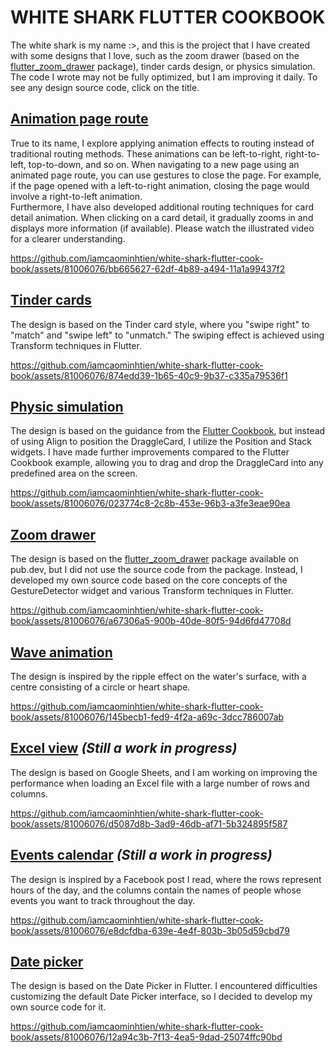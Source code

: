# WHITE SHARK FLUTTER COOKBOOK

The white shark is my name :>, and this is the project that I have created with some designs that I love, such as the zoom drawer (based on the <a href = "https://pub.dev/packages/flutter_zoom_drawer">flutter_zoom_drawer</a> package), tinder cards design, or physics simulation. The code I wrote may not be fully optimized, but I am improving it daily. To see any design source code, click on the title.

## <a href="https://github.com/iamcaominhtien/white-shark-flutter-cook-book/tree/animation_page_route">Animation page route</a>

True to its name, I explore applying animation effects to routing instead of traditional routing methods. These animations can be left-to-right, right-to-left, top-to-down, and so on. When navigating to a new page using an animated page route, you can use gestures to close the page. For example, if the page opened with a left-to-right animation, closing the page would involve a right-to-left animation.</br>
Furthermore, I have also developed additional routing techniques for card detail animation. When clicking on a card detail, it gradually zooms in and displays more information (if available). Please watch the illustrated video for a clearer understanding.

https://github.com/iamcaominhtien/white-shark-flutter-cook-book/assets/81006076/bb665627-62df-4b89-a494-11a1a99437f2

## <a href="https://github.com/iamcaominhtien/white-shark-flutter-cook-book/tree/tinder_cards">Tinder cards</a>
The design is based on the Tinder card style, where you "swipe right" to "match" and "swipe left" to "unmatch." The swiping effect is achieved using Transform techniques in Flutter.</br>

https://github.com/iamcaominhtien/white-shark-flutter-cook-book/assets/81006076/874edd39-1b65-40c9-9b37-c335a79536f1

## <a href="https://github.com/iamcaominhtien/white-shark-flutter-cook-book/tree/physic_simulation">Physic simulation</a>
The design is based on the guidance from the <a href="https://docs.flutter.dev/cookbook/animation/physics-simulation">Flutter Cookbook</a>, but instead of using Align to position the DraggleCard, I utilize the Position and Stack widgets. I have made further improvements compared to the Flutter Cookbook example, allowing you to drag and drop the DraggleCard into any predefined area on the screen.</br>

https://github.com/iamcaominhtien/white-shark-flutter-cook-book/assets/81006076/023774c8-2c8b-453e-96b3-a3fe3eae90ea

## <a href="https://github.com/iamcaominhtien/white-shark-flutter-cook-book/tree/zoom_drawer">Zoom drawer</a>
The design is based on the <a href="https://pub.dev/packages/flutter_zoom_drawer">flutter_zoom_drawer</a> package available on pub.dev, but I did not use the source code from the package. Instead, I developed my own source code based on the core concepts of the GestureDetector widget and various Transform techniques in Flutter.</br>

https://github.com/iamcaominhtien/white-shark-flutter-cook-book/assets/81006076/a67306a5-900b-40de-80f5-94d6fd47708d

## <a href="https://github.com/iamcaominhtien/white-shark-flutter-cook-book/tree/wave_animation">Wave animation</a>
The design is inspired by the ripple effect on the water's surface, with a centre consisting of a circle or heart shape.</br>

https://github.com/iamcaominhtien/white-shark-flutter-cook-book/assets/81006076/145becb1-fed9-4f2a-a69c-3dcc786007ab

## <a href="https://github.com/iamcaominhtien/white-shark-flutter-cook-book/tree/excel_view">Excel view</a> <i>(Still a work in progress)</i>
The design is based on Google Sheets, and I am working on improving the performance when loading an Excel file with a large number of rows and columns.</br>

https://github.com/iamcaominhtien/white-shark-flutter-cook-book/assets/81006076/d5087d8b-3ad9-46db-af71-5b324895f587

## <a href="https://github.com/iamcaominhtien/white-shark-flutter-cook-book/tree/event_calendar">Events calendar</a> <i>(Still a work in progress)</i>
The design is inspired by a Facebook post I read, where the rows represent hours of the day, and the columns contain the names of people whose events you want to track throughout the day.</br>

https://github.com/iamcaominhtien/white-shark-flutter-cook-book/assets/81006076/e8dcfdba-639e-4e4f-803b-3b05d59cbd79

## <a href="https://github.com/iamcaominhtien/white-shark-flutter-cook-book/tree/date_picker">Date picker</a>
The design is based on the Date Picker in Flutter. I encountered difficulties customizing the default Date Picker interface, so I decided to develop my own source code for it.</br>

https://github.com/iamcaominhtien/white-shark-flutter-cook-book/assets/81006076/12a94c3b-7f13-4ea5-9dad-25074ffc90bd

